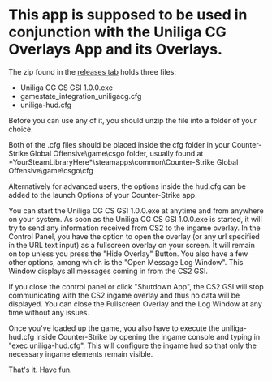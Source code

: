 # This app is supposed to be used in conjunction with the Uniliga CG Overlays App and its Overlays.

The zip found in the [releases tab](https://github.com/Smudi97/uniliga-cs-gsi-fs-browser/releases) holds three files:

- Uniliga CG CS GSI 1.0.0.exe
- gamestate_integration_uniligacg.cfg
- uniliga-hud.cfg

Before you can use any of it, you should unzip the file into a folder of your choice.

Both of the .cfg files should be placed inside the cfg folder in your Counter-Strike Global Offensive\game\csgo folder, usually found at \*YourSteamLibraryHere\*\steamapps\common\Counter-Strike Global Offensive\game\csgo\cfg

Alternatively for advanced users, the options inside the hud.cfg can be added to the launch Options of your Counter-Strike app.

You can start the Uniliga CG CS GSI 1.0.0.exe at anytime and from anywhere on your system. As soon as the Uniliga CG CS GSI 1.0.0.exe is started, it will try to send any information received from CS2 to the ingame overlay.
In the Control Panel, you have the option to open the overlay (or any url specified in the URL text input) as a fullscreen overlay on your screen. It will remain on top unless you press the "Hide Overlay" Button.
You also have a few other options, among which is the "Open Message Log Window". This Window displays all messages coming in from the CS2 GSI.

If you close the control panel or click "Shutdown App", the CS2 GSI will stop communicating with the CS2 ingame overlay and thus no data will be displayed. You can close the Fullscreen Overlay and the Log Window at any time without any issues.

Once you've loaded up the game, you also have to execute the uniliga-hud.cfg inside Counter-Strike by opening the ingame console and typing in "exec uniliga-hud.cfg". This will configure the ingame hud so that only the necessary ingame elements remain visible.

That's it. Have fun.
